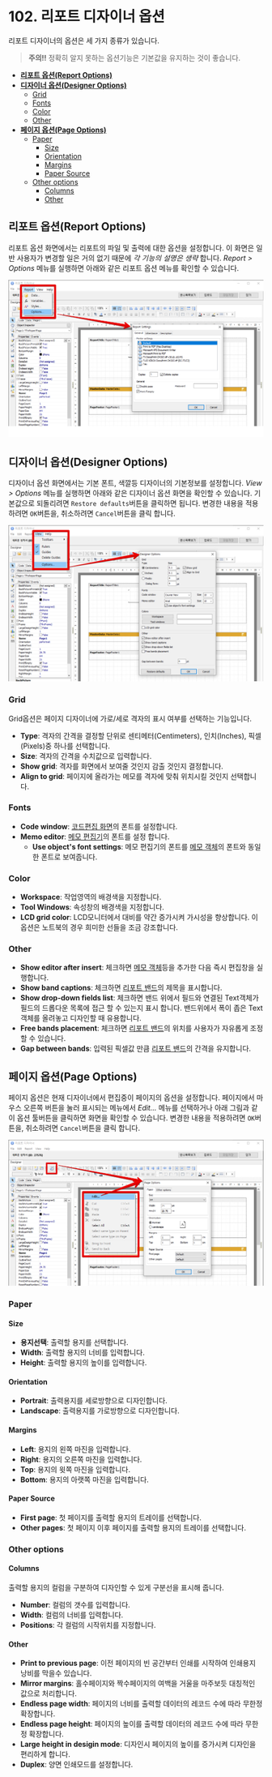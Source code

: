 # 102. 리포트 디자이너 옵션

리포트 디자이너의 옵션은 세 가지 종류가 있습니다.

> **주의!!** 정확히 알지 못하는 옵션기능은 기본값을 유지하는 것이 좋습니다.

* [**리포트 옵션\(Report Options\)**](102..md#리포트-옵션report-options)
* [**디자이너 옵션\(Designer Options\)**](102..md#디자이너-옵션designer-options)
  * [Grid](102..md#grid)
  * [Fonts](102..md#fonts)
  * [Color](102..md#color)
  * [Other](102..md#other)
* [**페이지 옵션\(Page Options\)**](102..md#페이지-옵션page-options)
  * [Paper](102..md#paper)
    * [Size](102..md#size)
    * [Orientation](102..md#orientation)
    * [Margins](102..md#margins)
    * [Paper Source](102..md#paper-source)
  * [Other options](102..md#other-options)
    * [Columns](102..md#columns)
    * [Other](102..md#other)

## **리포트 옵션\(Report Options\)**

리포트 옵션 화면에서는 리포트의 파일 및 출력에 대한 옵션을 설정합니다. 이 화면은 일반 사용자가 변경할 일은 거의 없기 때문에 _각 기능의 설명은 생략_ 합니다. _Report &gt; Options_ 메뉴를 실행하면 아래와 같은 리포트 옵션 메뉴를 확인할 수 있습니다.

![&#xB9AC;&#xD3EC;&#xD2B8; &#xC635;&#xC158;](../../.gitbook/assets/_%20%2812%29.png)

## **디자이너 옵션\(Designer Options\)**

디자이너 옵션 화면에서는 기본 폰트, 색깔등 디자이너의 기본정보를 설정합니다. _View &gt; Options_ 메뉴를 실행하면 아래와 같은 디자이너 옵션 화면을 확인할 수 있습니다. 기본값으로 되돌리려면 `Restore defaults`버튼을 클릭하면 됩니다. 변경한 내용을 적용하려면 `OK`버튼을, 취소하려면 `Cancel`버튼을 클릭 합니다.

![&#xB514;&#xC790;&#xC774;&#xB108; &#xC635;&#xC158;](../../.gitbook/assets/_%20%2820%29.png)

### Grid

Grid옵션은 페이지 디자이너에 가로/세로 격자의 표시 여부를 선택하는 기능입니다.

* **Type**: 격자의 간격을 결정할 단위로 센티메터\(Centimeters\), 인치\(Inches\), 픽셀\(Pixels\)중 하나를 선택합니다.
* **Size**: 격자의 간격을 수치값으로 입력합니다.
* **Show grid**: 격자를 화면에서 보여줄 것인지 감출 것인지 결정합니다.
* **Align to grid**: 페이지에 올라가는 메모를 격자에 맞춰 위치시킬 것인지 선택합니다.

### Fonts

* **Code window**: [코드편집 화면](./#코드편집-화면)의 폰트를 설정합니다.
* **Memo editor**: [메모 편집기](102..md)의 폰트를 설정 합니다.
  * **Use object's font settings**: 메모 편집기의 폰트를 [메모 객체](102..md)의 폰트와 동일한 폰트로 보여줍니다.

### Color

* **Workspace**: 작업영역의 배경색을 지정합니다.
* **Tool Windows**: 속성창의 배경색을 지정합니다.
* **LCD grid color**: LCD모니터에서 대비를 약간 증가시켜 가시성을 향상합니다. 이 옵션은 노트북의 경우 희미한 선들을 조금 강조합니다.

### Other

* **Show editor after insert**: 체크하면 [메모 객체](102..md)등을 추가한 다음 즉시 편집창을 실행합니다.
* **Show band captions**: 체크하면 [리포트 밴드](102..md)의 제목을 표시합니다.
* **Show drop-down fields list**: 체크하면 밴드 위에서 필드와 연결된 Text객체가 필드의 드롭다운 목록에 접근 할 수 있는지 표시 합니다. 밴드위에서 폭이 좁은 Text객체를 올려놓고 디자인할 때 유용합니다.
* **Free bands placement**: 체크하면 [리포트 밴드](102..md)의 위치를 사용자가 자유롭게 조정할 수 있습니다.
* **Gap between bands**: 입력된 픽셀값 만큼 [리포트 밴드](102..md)의 간격을 유지합니다.

## **페이지 옵션\(Page Options\)**

페이지 옵션은 현재 디자이너에서 편집중이 페이지의 옵션을 설정합니다. 페이지에서 마우스 오른쪽 버튼을 눌러 표시되는 메뉴에서 _Edit..._ 메뉴를 선택하거나 아래 그림과 같이 옵션 툴버튼을 클릭하면 화면을 확인할 수 있습니다. 변경한 내용을 적용하려면 `OK`버튼을, 취소하려면 `Cancel`버튼을 클릭 합니다.

![&#xD398;&#xC774;&#xC9C0; &#xC635;&#xC158;](../../.gitbook/assets/_%20%283%29.png)

### Paper

#### Size

* **용지선택**: 출력할 용지를 선택합니다.
* **Width**: 출력할 용지의 너비를 입력합니다.
* **Height**: 출력할 용지의 높이를 입력합니다.

#### Orientation

* **Portrait**: 출력용지를 세로방향으로 디자인합니다.
* **Landscape**: 출력용지를 가로방향으로 디자인합니다.

#### Margins

* **Left**: 용지의 왼쪽 마진을 입력합니다.
* **Right**: 용지의 오른쪽 마진을 입력합니다.
* **Top**: 용지의 윗쪽 마진을 입력합니다.
* **Bottom**: 용지의 아랫쪽 마진을 입력합니다.

#### Paper Source

* **First page**: 첫 페이지를 출력할 용지의 트레이를 선택합니다.
* **Other pages**: 첫 페이지 이후 페이지를 출력할 용지의 트레이를 선택합니다.

### Other options

#### Columns

출력할 용지의 컬럼을 구분하여 디자인할 수 있게 구분선을 표시해 줍니다.

* **Number**: 컬럼의 갯수를 입력합니다.
* **Width**: 컬럼의 너비를 입력합니다.
* **Positions**: 각 컬럼의 시작위치를 지정합니다.

#### Other

* **Print to previous page**: 이전 페이지의 빈 공간부터 인쇄를 시작하여 인쇄용지 낭비를 막을수 있습니다.
* **Mirror margins**: 홀수페이지와 짝수페이지의 여백을 거울을 마주보듯 대칭적인 값으로 처리합니다.
* **Endless page width**: 페이지의 너비를 출력할 데이터의 레코드 수에 따라 무한정 확장합니다.
* **Endless page height**: 페이지의 높이를 출력할 데이터의 레코드 수에 따라 무한정 확장합니다.
* **Large height in desigin mode**: 디자인시 페이지의 높이를 증가시켜 디자인을 편리하게 합니다.
* **Duplex**: 양면 인쇄모드를 설정합니다.

